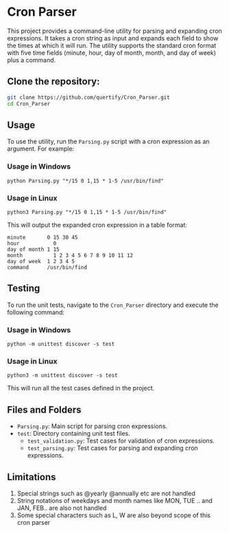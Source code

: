 # Cron Parser

This project provides a command-line utility for parsing and expanding cron expressions. It takes a cron string as input and expands each field to show the times at which it will run. The utility supports the standard cron format with five time fields (minute, hour, day of month, month, and day of week) plus a command.

## Clone the repository:
```bash
git clone https://github.com/quertify/Cron_Parser.git
cd Cron_Parser
```

## Usage
To use the utility, run the `Parsing.py` script with a cron expression as an argument. For example:

### Usage in Windows
```
python Parsing.py "*/15 0 1,15 * 1-5 /usr/bin/find"
```
### Usage in Linux
```
python3 Parsing.py "*/15 0 1,15 * 1-5 /usr/bin/find"
```

This will output the expanded cron expression in a table format:
```
minute       0 15 30 45
hour	       0
day of month 1 15
month	       1 2 3 4 5 6 7 8 9 10 11 12
day of week	 1 2 3 4 5
command	     /usr/bin/find
```


## Testing

To run the unit tests, navigate to the `Cron_Parser` directory and execute the following command:

### Usage in Windows
```
python -m unittest discover -s test
```
### Usage in Linux
```
python3 -m unittest discover -s test
```

This will run all the test cases defined in the project.

## Files and Folders

- `Parsing.py`: Main script for parsing cron expressions.
- `test`: Directory containing unit test files.
  - `test_validation.py`: Test cases for validation of cron expressions.
  - `test_parsing.py`: Test cases for parsing and expanding cron expressions.


## Limitations
1. Special strings such as @yearly @annually etc are not handled
2. String notations of weekdays and month names like MON, TUE .. and JAN, FEB.. are also not handled
3. Some special characters such as L, W are also beyond scope of this cron parser